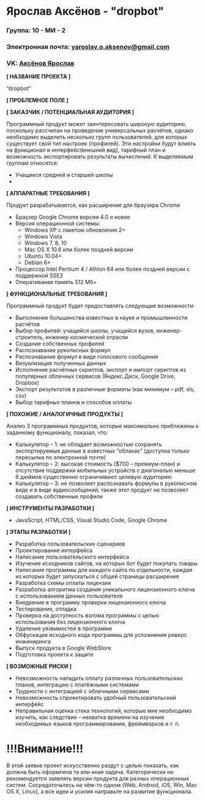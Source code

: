 # Ярослав Аксёнов - "dropbot"

### Группа: 10 - МИ - 2
### Электронная почта: yaroslav.o.aksenov@gmail.com
### VK: [Аксёнов Ярослав](vk.com/yaraksen)


**[ НАЗВАНИЕ ПРОЕКТА ]**

“dropbot”

**[ ПРОБЛЕМНОЕ ПОЛЕ ]**



**[ ЗАКАЗЧИК / ПОТЕНЦИАЛЬНАЯ АУДИТОРИЯ ]**

Программный продукт может заинтересовать широкую аудиторию, поскольку рассчитан на проведение универсальных расчётов, однако необходимо выделить несколько групп пользователей, для которых существует свой тип настроек (профилей). Эти настройки будут влиять на функционал и интерфейс(внешний вид), тарифный план и возможность экспортировать результаты вычислений. К выделяемым группам относятся:

* Учащиеся средней и старшей школы
* 

**[ АППАРАТНЫЕ ТРЕБОВАНИЯ ]** 

Продукт разрабатывается, как расширение для браузера Chrome

* Браузер Google Chrome версии 4.0 и новее
* Версия операционной системы:
  * Windows XP с пакетом обновления 2+
  * Windows Vista
  * Windows 7, 8, 10
  * Mac OS X 10.6 или более поздней версии
  * Ubuntu 10.04+
  * Debian 6+
* Процессор Intel Pentium 4 / Athlon 64 или более поздней версии с поддержкой SSE2
* Оперативаная память 512 Mб+

**[ ФУНКЦИОНАЛЬНЫЕ ТРЕБОВАНИЯ ]**

Программный продукт будет предоставлять следующие возможности:
* Выполнение большинства известных в науке и промышленности расчётов 
* Выбор профилей: учащийся школы, учащийся вузов, инженер-строитель, инженер космической отрасли
* Создание собственных профилей 
* Распознавание рукописных формул
* Распознавание формул в виде голосового сообщения
* Визуализация полученных данных
* Исполнение расчётных скриптов, экспорт и импорт скриптов из популярных облачных сервисов 
  (Яндекс.Диск, Google Drive, Dropbox)
* Экспорт результатов в различные форматы (как минимум – pdf, xls, csv)
* Выбор тарифных планов и способов оплаты 

**[ ПОХОЖИЕ / АНАЛОГИЧНЫЕ ПРОДУКТЫ ]**

Анализ 3 программных продуктов, которые максимально приближены к заданному функционалу, показал, что:

* Калькулятор – 1: не обладает возможностью сохранять экспортируемые данные в известных “облаках“ (доступна только пересылка по электронной почте) 
*	Калькулятор – 2: высокая стоимость ($700 – премиум-план) и отсутствие поддержки мобильных устройств с диагональю меньше 6 дюймов существенно ограничивают целевую аудиторию
* Калькулятор – 3:  не позволяет распознавать формулы в рукописном виде и в виде аудиосообщений; также этот продукт не позволяет создавать собственные профили

**[ ИНСТРУМЕНТЫ РАЗРАБОТКИ ]**

*	JavaScript, HTML/CSS, Visual Studio Code, Google Chrome

**[ ЭТАПЫ РАЗРАБОТКИ ]**

*	Разработка пользовательских сценариев
*	Проектирование интерфейса
* Написание пользовательского интерфейса
*	Изучение исходников сайтов, на которых бот будет покупать товары
*	Написание программы для каждого сайта по отдельности, каждая из которых будет запускаться с общей страницы расширения
* Разработка схемы оплаты лицензии
*	Разработка алгоритма создания уникального лицензионного ключа с использованием данных пользователя
* Внедрение в программу проверки лицензионного ключа
*	Тестирование, отладка
* Проверка на доступность взлома программы с целью использования без лицензионного ключа
* Удаление уязвимостей в программе
* Обфускация исходного кода программы для усложнения реверс инжиниринга
* Выпуск продукта в Google WebStore
*	Подготовка проекта к защите

**[ ВОЗМОЖНЫЕ РИСКИ ]**

*	Невозможность наладить оплату различных пользовательских планов, интеграцию с платёжными системами
*	Трудности с интеграцией с облачными сервисами
*	Невозможность спроектировать удобный пользовательский интерфейс 
*	Неправильная оценка стека технологий, которые мне необходимо изучить, как следствие – нехватка времени на изучение    необходимых языков программирования, фреймворков и т. п.

# !!!Внимание!!!
В этой заявке проект искусственно раздут с целью показать, как должна быть оформлена та или иная задача. Категорически не рекомендуется заявлять версии продукта для разных операционных систем. Сосредоточьтесь на чём-то одном (Web, Android, iOS, Win, Mac OS X, Linux), а все идеи и усилия направьте на развитие функционала.